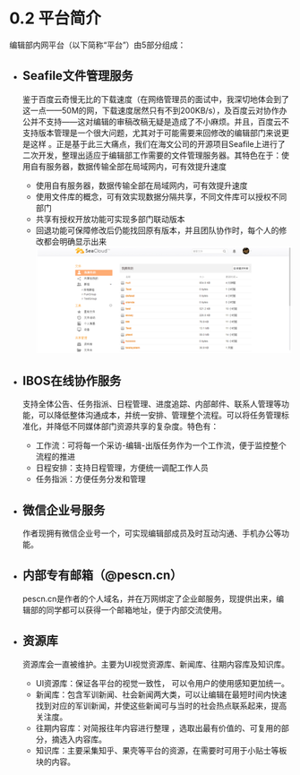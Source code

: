 # 0.2 平台简介

编辑部内网平台（以下简称“平台”）由5部分组成：

* ## Seafile文件管理服务

  鉴于百度云奇慢无比的下载速度（在网络管理员的面试中，我深切地体会到了这一点——50M的网，下载速度居然只有不到200KB\/s），及百度云对协作办公并不支持——这对编辑的审稿改稿无疑是造成了不小麻烦。并且，百度云不支持版本管理是一个很大问题，尤其对于可能需要来回修改的编辑部门来说更是这样 。正是基于此三大痛点，我们在海文公司的开源项目Seafile上进行了二次开发，整理出适应于编辑部工作需要的文件管理服务器。其特色在于：使用自有服务器，数据传输全部在局域网内，可有效提升速度

  * 使用自有服务器，数据传输全部在局域网内，可有效提升速度
  * 使用文件库的概念，可有效实现数据分隔共享，不同文件库可以授权不同部门
  * 共享有授权开放功能可实现多部门联动版本
  * 回退功能可保障修改后仍能找回原有版本，并且团队协作时，每个人的修改都会明确显示出来
    ![](/assets/无标题.png)

* ## IBOS在线协作服务

  支持全体公告、任务指派、日程管理、进度追踪、内部邮件、联系人管理等功能，可以降低整体沟通成本，并统一安排、管理整个流程。可以将任务管理标准化，并降低不同媒体部门资源共享的复杂度。特色有：
  * 工作流：可将每一个采访-编辑-出版任务作为一个工作流，便于监控整个流程的推进
  * 日程安排：支持日程管理，方便统一调配工作人员
  * 任务指派：方便任务分发和管理


* ## 微信企业号服务

  作者现拥有微信企业号一个，可实现编辑部成员及时互动沟通、手机办公等功能。
* ## 内部专有邮箱（@pescn.cn）

  pescn.cn是作者的个人域名，并在万网绑定了企业邮服务，现提供出来，编辑部的同学都可以获得一个邮箱地址，便于内部交流使用。

* ## 资源库

  资源库会一直被维护。主要为UI视觉资源库、新闻库、往期内容库及知识库。

  * UI资源库：保证各平台的视觉一致性， 可以令用户的使用感知更加统一。
  * 新闻库：包含军训新闻、社会新闻两大类，可以让编辑在最短时间内快速找到对应的军训新闻，并使这些新闻可与当时的社会热点联系起来，提高关注度。
  * 往期内容库：对简报往年内容进行整理 ，选取出最有价值的、可复用的部分，摘选入内容库。
  * 知识库：主要采集知乎、果壳等平台的资源，在需要时可用于小贴士等板块的内容。


